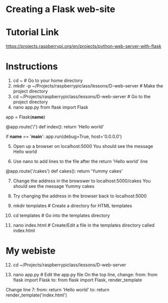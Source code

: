 # Creating a Flask web-site

# Tutorial Link
https://projects.raspberrypi.org/en/projects/python-web-server-with-flask

# Instructions
1) cd ~   # Go to your home directory
2) mkdir -p ~/Projects/raspberrypiclass/lessons/D-web-server # Make the project directory
3) cd ~/Projects/raspberrypiclass/lessons/D-web-server       # Go to the project directory
4) nano app.py
from flask import Flask

app = Flask(__name__)

@app.route('/')
def index():
  return 'Hello world'

if __name__ == '__main__':
  app.run(debug=True, host='0.0.0.0')

5) Open up a browser on localhost:5000
   You should see the message Hello world

6) Use nano to add lines to the file after the return 'Hello world' line

@app.route('/cakes')
def cakes():
  return 'Yummy cakes'

7) Change the address in the browswer to localhost:5000/cakes
   You should see the message Yummy cakes

8) Try changing the address in the browser back to localhost:5000

9) mkdir templates   # Create a directory for HTML templates

10) cd templates   # Go into the templates directory

11) nano index.html  # Create/Edit a file in the templates directory called index.html

<html>
<body>
<h1>My webiste</h1>
</body>
</html>

12) cd ~/Projects/raspberrypiclass/lessons/D-web-server

13) nano app.py   # Edit the app.py file
On the top line, change:
    from: from flask import Flask
    to:   from flask import Flask, render_template

Change line 7:
    from: return 'Hello world'
    to:   return render_template('index.html')
